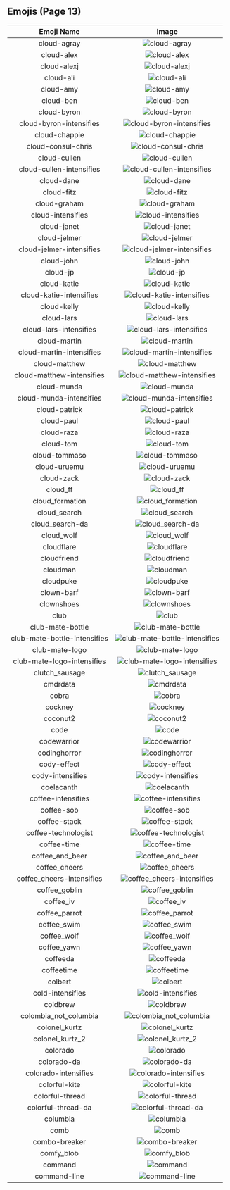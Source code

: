 
  ## Emojis (Page 13)
  |Emoji Name|Image|
  | :-: | :-: |
  |cloud-agray| ![cloud-agray](/output/cloud-agray)|
  |cloud-alex| ![cloud-alex](/output/cloud-alex.png)|
  |cloud-alexj| ![cloud-alexj](/output/cloud-alexj.jpg)|
  |cloud-ali| ![cloud-ali](/output/cloud-ali.jpg)|
  |cloud-amy| ![cloud-amy](/output/cloud-amy.png)|
  |cloud-ben| ![cloud-ben](/output/cloud-ben.jpg)|
  |cloud-byron| ![cloud-byron](/output/cloud-byron.png)|
  |cloud-byron-intensifies| ![cloud-byron-intensifies](/output/cloud-byron-intensifies.gif)|
  |cloud-chappie| ![cloud-chappie](/output/cloud-chappie.jpg)|
  |cloud-consul-chris| ![cloud-consul-chris](/output/cloud-consul-chris.jpg)|
  |cloud-cullen| ![cloud-cullen](/output/cloud-cullen.png)|
  |cloud-cullen-intensifies| ![cloud-cullen-intensifies](/output/cloud-cullen-intensifies.gif)|
  |cloud-dane| ![cloud-dane](/output/cloud-dane.png)|
  |cloud-fitz| ![cloud-fitz](/output/cloud-fitz.png)|
  |cloud-graham| ![cloud-graham](/output/cloud-graham.jpg)|
  |cloud-intensifies| ![cloud-intensifies](/output/cloud-intensifies.gif)|
  |cloud-janet| ![cloud-janet](/output/cloud-janet.jpg)|
  |cloud-jelmer| ![cloud-jelmer](/output/cloud-jelmer.png)|
  |cloud-jelmer-intensifies| ![cloud-jelmer-intensifies](/output/cloud-jelmer-intensifies.gif)|
  |cloud-john| ![cloud-john](/output/cloud-john.jpg)|
  |cloud-jp| ![cloud-jp](/output/cloud-jp.png)|
  |cloud-katie| ![cloud-katie](/output/cloud-katie.png)|
  |cloud-katie-intensifies| ![cloud-katie-intensifies](/output/cloud-katie-intensifies.gif)|
  |cloud-kelly| ![cloud-kelly](/output/cloud-kelly.jpg)|
  |cloud-lars| ![cloud-lars](/output/cloud-lars.jpg)|
  |cloud-lars-intensifies| ![cloud-lars-intensifies](/output/cloud-lars-intensifies.gif)|
  |cloud-martin| ![cloud-martin](/output/cloud-martin.png)|
  |cloud-martin-intensifies| ![cloud-martin-intensifies](/output/cloud-martin-intensifies.gif)|
  |cloud-matthew| ![cloud-matthew](/output/cloud-matthew)|
  |cloud-matthew-intensifies| ![cloud-matthew-intensifies](/output/cloud-matthew-intensifies)|
  |cloud-munda| ![cloud-munda](/output/cloud-munda.jpg)|
  |cloud-munda-intensifies| ![cloud-munda-intensifies](/output/cloud-munda-intensifies.gif)|
  |cloud-patrick| ![cloud-patrick](/output/cloud-patrick.png)|
  |cloud-paul| ![cloud-paul](/output/cloud-paul.png)|
  |cloud-raza| ![cloud-raza](/output/cloud-raza.png)|
  |cloud-tom| ![cloud-tom](/output/cloud-tom)|
  |cloud-tommaso| ![cloud-tommaso](/output/cloud-tommaso.png)|
  |cloud-uruemu| ![cloud-uruemu](/output/cloud-uruemu.jpg)|
  |cloud-zack| ![cloud-zack](/output/cloud-zack.png)|
  |cloud_ff| ![cloud_ff](/output/cloud_ff.gif)|
  |cloud_formation| ![cloud_formation](/output/cloud_formation.png)|
  |cloud_search| ![cloud_search](/output/cloud_search.png)|
  |cloud_search-da| ![cloud_search-da](/output/cloud_search-da.png)|
  |cloud_wolf| ![cloud_wolf](/output/cloud_wolf.png)|
  |cloudflare| ![cloudflare](/output/cloudflare.png)|
  |cloudfriend| ![cloudfriend](/output/cloudfriend.png)|
  |cloudman| ![cloudman](/output/cloudman.png)|
  |cloudpuke| ![cloudpuke](/output/cloudpuke.png)|
  |clown-barf| ![clown-barf](/output/clown-barf.png)|
  |clownshoes| ![clownshoes](/output/clownshoes.jpg)|
  |club| ![club](/output/club.png)|
  |club-mate-bottle| ![club-mate-bottle](/output/club-mate-bottle.png)|
  |club-mate-bottle-intensifies| ![club-mate-bottle-intensifies](/output/club-mate-bottle-intensifies.gif)|
  |club-mate-logo| ![club-mate-logo](/output/club-mate-logo.png)|
  |club-mate-logo-intensifies| ![club-mate-logo-intensifies](/output/club-mate-logo-intensifies.gif)|
  |clutch_sausage| ![clutch_sausage](/output/clutch_sausage.png)|
  |cmdrdata| ![cmdrdata](/output/cmdrdata.png)|
  |cobra| ![cobra](/output/cobra.png)|
  |cockney| ![cockney](/output/cockney.png)|
  |coconut2| ![coconut2](/output/coconut2.png)|
  |code| ![code](/output/code.png)|
  |codewarrior| ![codewarrior](/output/codewarrior)|
  |codinghorror| ![codinghorror](/output/codinghorror.png)|
  |cody-effect| ![cody-effect](/output/cody-effect.jpg)|
  |cody-intensifies| ![cody-intensifies](/output/cody-intensifies.gif)|
  |coelacanth| ![coelacanth](/output/coelacanth.png)|
  |coffee-intensifies| ![coffee-intensifies](/output/coffee-intensifies.gif)|
  |coffee-sob| ![coffee-sob](/output/coffee-sob.png)|
  |coffee-stack| ![coffee-stack](/output/coffee-stack.png)|
  |coffee-technologist| ![coffee-technologist](/output/coffee-technologist.png)|
  |coffee-time| ![coffee-time](/output/coffee-time.gif)|
  |coffee_and_beer| ![coffee_and_beer](/output/coffee_and_beer.png)|
  |coffee_cheers| ![coffee_cheers](/output/coffee_cheers.png)|
  |coffee_cheers-intensifies| ![coffee_cheers-intensifies](/output/coffee_cheers-intensifies.gif)|
  |coffee_goblin| ![coffee_goblin](/output/coffee_goblin.jpg)|
  |coffee_iv| ![coffee_iv](/output/coffee_iv.jpg)|
  |coffee_parrot| ![coffee_parrot](/output/coffee_parrot.gif)|
  |coffee_swim| ![coffee_swim](/output/coffee_swim.gif)|
  |coffee_wolf| ![coffee_wolf](/output/coffee_wolf.png)|
  |coffee_yawn| ![coffee_yawn](/output/coffee_yawn.png)|
  |coffeeda| ![coffeeda](/output/coffeeda.png)|
  |coffeetime| ![coffeetime](/output/coffeetime.png)|
  |colbert| ![colbert](/output/colbert.gif)|
  |cold-intensifies| ![cold-intensifies](/output/cold-intensifies.gif)|
  |coldbrew| ![coldbrew](/output/coldbrew.png)|
  |colombia_not_columbia| ![colombia_not_columbia](/output/colombia_not_columbia.png)|
  |colonel_kurtz| ![colonel_kurtz](/output/colonel_kurtz.png)|
  |colonel_kurtz_2| ![colonel_kurtz_2](/output/colonel_kurtz_2.png)|
  |colorado| ![colorado](/output/colorado.png)|
  |colorado-da| ![colorado-da](/output/colorado-da.png)|
  |colorado-intensifies| ![colorado-intensifies](/output/colorado-intensifies.gif)|
  |colorful-kite| ![colorful-kite](/output/colorful-kite.png)|
  |colorful-thread| ![colorful-thread](/output/colorful-thread.png)|
  |colorful-thread-da| ![colorful-thread-da](/output/colorful-thread-da.png)|
  |columbia| ![columbia](/output/columbia.png)|
  |comb| ![comb](/output/comb.png)|
  |combo-breaker| ![combo-breaker](/output/combo-breaker.png)|
  |comfy_blob| ![comfy_blob](/output/comfy_blob.png)|
  |command| ![command](/output/command.png)|
  |command-line| ![command-line](/output/command-line.gif)|
  